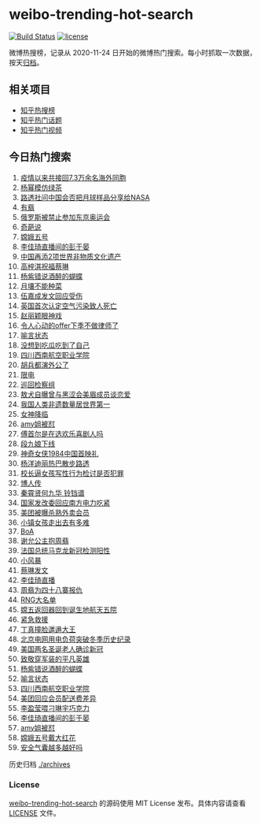 # weibo-trending-hot-search

[![Build Status](https://github.com/justjavac/weibo-trending-hot-search/workflows/ci/badge.svg?branch=master)](https://github.com/justjavac/weibo-trending-hot-search/actions)
[![license](https://img.shields.io/github/license/justjavac/weibo-trending-hot-search)](https://github.com/justjavac/weibo-trending-hot-search/blob/master/LICENSE)

微博热搜榜，记录从 2020-11-24 日开始的微博热门搜索。每小时抓取一次数据，按天[归档](./archives)。

## 相关项目

- [知乎热搜榜](https://github.com/justjavac/zhihu-trending-top-search)
- [知乎热门话题](https://github.com/justjavac/zhihu-trending-hot-questions)
- [知乎热门视频](https://github.com/justjavac/zhihu-trending-hot-video)

## 今日热门搜索

<!-- BEGIN -->
<!-- 最后更新时间 Fri Dec 18 2020 02:16:28 GMT+0800 (CST) -->
1. [疫情以来共接回7.3万余名海外同胞](https://s.weibo.com//weibo?q=%23%E7%96%AB%E6%83%85%E4%BB%A5%E6%9D%A5%E5%85%B1%E6%8E%A5%E5%9B%9E7.3%E4%B8%87%E4%BD%99%E5%90%8D%E6%B5%B7%E5%A4%96%E5%90%8C%E8%83%9E%23&Refer=new_time)
1. [杨幂模仿绿茶](https://s.weibo.com//weibo?q=%23%E6%9D%A8%E5%B9%82%E6%A8%A1%E4%BB%BF%E7%BB%BF%E8%8C%B6%23&Refer=top)
1. [路透社问中国会否把月球样品分享给NASA](https://s.weibo.com//weibo?q=%23%E8%B7%AF%E9%80%8F%E7%A4%BE%E9%97%AE%E4%B8%AD%E5%9B%BD%E4%BC%9A%E5%90%A6%E6%8A%8A%E6%9C%88%E7%90%83%E6%A0%B7%E5%93%81%E5%88%86%E4%BA%AB%E7%BB%99NASA%23&Refer=top)
1. [有翡](https://s.weibo.com//weibo?q=%E6%9C%89%E7%BF%A1&Refer=top)
1. [俄罗斯被禁止参加东京奥运会](https://s.weibo.com//weibo?q=%23%E4%BF%84%E7%BD%97%E6%96%AF%E8%A2%AB%E7%A6%81%E6%AD%A2%E5%8F%82%E5%8A%A0%E4%B8%9C%E4%BA%AC%E5%A5%A5%E8%BF%90%E4%BC%9A%23&Refer=top)
1. [奇葩说](https://s.weibo.com//weibo?q=%E5%A5%87%E8%91%A9%E8%AF%B4&Refer=top)
1. [嫦娥五号](https://s.weibo.com//weibo?q=%E5%AB%A6%E5%A8%A5%E4%BA%94%E5%8F%B7&Refer=top)
1. [李佳琦直播间的彭于晏](https://s.weibo.com//weibo?q=%E6%9D%8E%E4%BD%B3%E7%90%A6%E7%9B%B4%E6%92%AD%E9%97%B4%E7%9A%84%E5%BD%AD%E4%BA%8E%E6%99%8F&Refer=top)
1. [中国再添2项世界非物质文化遗产](https://s.weibo.com//weibo?q=%23%E4%B8%AD%E5%9B%BD%E5%86%8D%E6%B7%BB2%E9%A1%B9%E4%B8%96%E7%95%8C%E9%9D%9E%E7%89%A9%E8%B4%A8%E6%96%87%E5%8C%96%E9%81%97%E4%BA%A7%23&Refer=top)
1. [高梓淇祝福蔡琳](https://s.weibo.com//weibo?q=%E9%AB%98%E6%A2%93%E6%B7%87%E7%A5%9D%E7%A6%8F%E8%94%A1%E7%90%B3&Refer=top)
1. [杨紫错说酒醉的蝴蝶](https://s.weibo.com//weibo?q=%E6%9D%A8%E7%B4%AB%E9%94%99%E8%AF%B4%E9%85%92%E9%86%89%E7%9A%84%E8%9D%B4%E8%9D%B6&Refer=top)
1. [月壤不能种菜](https://s.weibo.com//weibo?q=%23%E6%9C%88%E5%A3%A4%E4%B8%8D%E8%83%BD%E7%A7%8D%E8%8F%9C%23&Refer=top)
1. [伍嘉成发文回应受伤](https://s.weibo.com//weibo?q=%23%E4%BC%8D%E5%98%89%E6%88%90%E5%8F%91%E6%96%87%E5%9B%9E%E5%BA%94%E5%8F%97%E4%BC%A4%23&Refer=top)
1. [英国首次认定空气污染致人死亡](https://s.weibo.com//weibo?q=%23%E8%8B%B1%E5%9B%BD%E9%A6%96%E6%AC%A1%E8%AE%A4%E5%AE%9A%E7%A9%BA%E6%B0%94%E6%B1%A1%E6%9F%93%E8%87%B4%E4%BA%BA%E6%AD%BB%E4%BA%A1%23&Refer=top)
1. [赵丽颖眼神戏](https://s.weibo.com//weibo?q=%23%E8%B5%B5%E4%B8%BD%E9%A2%96%E7%9C%BC%E7%A5%9E%E6%88%8F%23&Refer=top)
1. [令人心动的offer下季不做律师了](https://s.weibo.com//weibo?q=%23%E4%BB%A4%E4%BA%BA%E5%BF%83%E5%8A%A8%E7%9A%84offer%E4%B8%8B%E5%AD%A3%E4%B8%8D%E5%81%9A%E5%BE%8B%E5%B8%88%E4%BA%86%23&Refer=top)
1. [喻言状态](https://s.weibo.com//weibo?q=%23%E5%96%BB%E8%A8%80%E7%8A%B6%E6%80%81%23&Refer=top)
1. [没想到吃瓜吃到了自己](https://s.weibo.com//weibo?q=%23%E6%B2%A1%E6%83%B3%E5%88%B0%E5%90%83%E7%93%9C%E5%90%83%E5%88%B0%E4%BA%86%E8%87%AA%E5%B7%B1%23&Refer=top)
1. [四川西南航空职业学院](https://s.weibo.com//weibo?q=%23%E5%9B%9B%E5%B7%9D%E8%A5%BF%E5%8D%97%E8%88%AA%E7%A9%BA%E8%81%8C%E4%B8%9A%E5%AD%A6%E9%99%A2%23&Refer=top)
1. [胡兵都演外公了](https://s.weibo.com//weibo?q=%23%E8%83%A1%E5%85%B5%E9%83%BD%E6%BC%94%E5%A4%96%E5%85%AC%E4%BA%86%23&Refer=top)
1. [限电](https://s.weibo.com//weibo?q=%E9%99%90%E7%94%B5&Refer=top)
1. [巡回检察组](https://s.weibo.com//weibo?q=%E5%B7%A1%E5%9B%9E%E6%A3%80%E5%AF%9F%E7%BB%84&Refer=top)
1. [敖犬自曝曾与黑涩会美眉成员谈恋爱](https://s.weibo.com//weibo?q=%23%E6%95%96%E7%8A%AC%E8%87%AA%E6%9B%9D%E6%9B%BE%E4%B8%8E%E9%BB%91%E6%B6%A9%E4%BC%9A%E7%BE%8E%E7%9C%89%E6%88%90%E5%91%98%E8%B0%88%E6%81%8B%E7%88%B1%23&Refer=top)
1. [我国人类非遗数量居世界第一](https://s.weibo.com//weibo?q=%23%E6%88%91%E5%9B%BD%E4%BA%BA%E7%B1%BB%E9%9D%9E%E9%81%97%E6%95%B0%E9%87%8F%E5%B1%85%E4%B8%96%E7%95%8C%E7%AC%AC%E4%B8%80%23&Refer=top)
1. [女神降临](https://s.weibo.com//weibo?q=%E5%A5%B3%E7%A5%9E%E9%99%8D%E4%B8%B4&Refer=top)
1. [amy姐被怼](https://s.weibo.com//weibo?q=%23amy%E5%A7%90%E8%A2%AB%E6%80%BC%23&Refer=top)
1. [傅首尔是在选欢乐喜剧人吗](https://s.weibo.com//weibo?q=%23%E5%82%85%E9%A6%96%E5%B0%94%E6%98%AF%E5%9C%A8%E9%80%89%E6%AC%A2%E4%B9%90%E5%96%9C%E5%89%A7%E4%BA%BA%E5%90%97%23&Refer=top)
1. [段九娘下线](https://s.weibo.com//weibo?q=%23%E6%AE%B5%E4%B9%9D%E5%A8%98%E4%B8%8B%E7%BA%BF%23&Refer=top)
1. [神奇女侠1984中国首映礼](https://s.weibo.com//weibo?q=%23%E7%A5%9E%E5%A5%87%E5%A5%B3%E4%BE%A01984%E4%B8%AD%E5%9B%BD%E9%A6%96%E6%98%A0%E7%A4%BC%23&Refer=top)
1. [杨洋迪丽热巴散步路透](https://s.weibo.com//weibo?q=%23%E6%9D%A8%E6%B4%8B%E8%BF%AA%E4%B8%BD%E7%83%AD%E5%B7%B4%E6%95%A3%E6%AD%A5%E8%B7%AF%E9%80%8F%23&Refer=top)
1. [校长逼女孩写性行为检讨是否犯罪](https://s.weibo.com//weibo?q=%23%E6%A0%A1%E9%95%BF%E9%80%BC%E5%A5%B3%E5%AD%A9%E5%86%99%E6%80%A7%E8%A1%8C%E4%B8%BA%E6%A3%80%E8%AE%A8%E6%98%AF%E5%90%A6%E7%8A%AF%E7%BD%AA%23&Refer=top)
1. [博人传](https://s.weibo.com//weibo?q=%E5%8D%9A%E4%BA%BA%E4%BC%A0&Refer=top)
1. [秦霄贤何九华 铃铛谱](https://s.weibo.com//weibo?q=%E7%A7%A6%E9%9C%84%E8%B4%A4%E4%BD%95%E4%B9%9D%E5%8D%8E%20%E9%93%83%E9%93%9B%E8%B0%B1&Refer=top)
1. [国家发改委回应南方电力吃紧](https://s.weibo.com//weibo?q=%23%E5%9B%BD%E5%AE%B6%E5%8F%91%E6%94%B9%E5%A7%94%E5%9B%9E%E5%BA%94%E5%8D%97%E6%96%B9%E7%94%B5%E5%8A%9B%E5%90%83%E7%B4%A7%23&Refer=top)
1. [美团被曝杀熟外卖会员](https://s.weibo.com//weibo?q=%23%E7%BE%8E%E5%9B%A2%E8%A2%AB%E6%9B%9D%E6%9D%80%E7%86%9F%E5%A4%96%E5%8D%96%E4%BC%9A%E5%91%98%23&Refer=top)
1. [小镇女孩走出去有多难](https://s.weibo.com//weibo?q=%23%E5%B0%8F%E9%95%87%E5%A5%B3%E5%AD%A9%E8%B5%B0%E5%87%BA%E5%8E%BB%E6%9C%89%E5%A4%9A%E9%9A%BE%23&Refer=top)
1. [BoA](https://s.weibo.com//weibo?q=BoA&Refer=top)
1. [谢允公主抱周翡](https://s.weibo.com//weibo?q=%23%E8%B0%A2%E5%85%81%E5%85%AC%E4%B8%BB%E6%8A%B1%E5%91%A8%E7%BF%A1%23&Refer=top)
1. [法国总统马克龙新冠检测阳性](https://s.weibo.com//weibo?q=%23%E6%B3%95%E5%9B%BD%E6%80%BB%E7%BB%9F%E9%A9%AC%E5%85%8B%E9%BE%99%E6%96%B0%E5%86%A0%E6%A3%80%E6%B5%8B%E9%98%B3%E6%80%A7%23&Refer=top)
1. [小风暴](https://s.weibo.com//weibo?q=%E5%B0%8F%E9%A3%8E%E6%9A%B4&Refer=top)
1. [蔡琳发文](https://s.weibo.com//weibo?q=%E8%94%A1%E7%90%B3%E5%8F%91%E6%96%87&Refer=top)
1. [李佳琦直播](https://s.weibo.com//weibo?q=%E6%9D%8E%E4%BD%B3%E7%90%A6%E7%9B%B4%E6%92%AD&Refer=top)
1. [周翡为四十八寨报仇](https://s.weibo.com//weibo?q=%23%E5%91%A8%E7%BF%A1%E4%B8%BA%E5%9B%9B%E5%8D%81%E5%85%AB%E5%AF%A8%E6%8A%A5%E4%BB%87%23&Refer=top)
1. [RNG大名单](https://s.weibo.com//weibo?q=RNG%E5%A4%A7%E5%90%8D%E5%8D%95&Refer=top)
1. [嫦五返回器回到诞生地航天五院](https://s.weibo.com//weibo?q=%23%E5%AB%A6%E4%BA%94%E8%BF%94%E5%9B%9E%E5%99%A8%E5%9B%9E%E5%88%B0%E8%AF%9E%E7%94%9F%E5%9C%B0%E8%88%AA%E5%A4%A9%E4%BA%94%E9%99%A2%23&Refer=top)
1. [紧急救援](https://s.weibo.com//weibo?q=%E7%B4%A7%E6%80%A5%E6%95%91%E6%8F%B4&Refer=top)
1. [丁真撞脸邋遢大王](https://s.weibo.com//weibo?q=%23%E4%B8%81%E7%9C%9F%E6%92%9E%E8%84%B8%E9%82%8B%E9%81%A2%E5%A4%A7%E7%8E%8B%23&Refer=top)
1. [北京电网用电负荷突破冬季历史纪录](https://s.weibo.com//weibo?q=%23%E5%8C%97%E4%BA%AC%E7%94%B5%E7%BD%91%E7%94%A8%E7%94%B5%E8%B4%9F%E8%8D%B7%E7%AA%81%E7%A0%B4%E5%86%AC%E5%AD%A3%E5%8E%86%E5%8F%B2%E7%BA%AA%E5%BD%95%23&Refer=top)
1. [美国两名圣诞老人确诊新冠](https://s.weibo.com//weibo?q=%23%E7%BE%8E%E5%9B%BD%E4%B8%A4%E5%90%8D%E5%9C%A3%E8%AF%9E%E8%80%81%E4%BA%BA%E7%A1%AE%E8%AF%8A%E6%96%B0%E5%86%A0%23&Refer=top)
1. [致敬穿军装的平凡英雄](https://s.weibo.com//weibo?q=%23%E8%87%B4%E6%95%AC%E7%A9%BF%E5%86%9B%E8%A3%85%E7%9A%84%E5%B9%B3%E5%87%A1%E8%8B%B1%E9%9B%84%23&Refer=new_time)
1. [杨紫错说酒醉的蝴蝶](https://s.weibo.com//weibo?q=%23%E6%9D%A8%E7%B4%AB%E9%94%99%E8%AF%B4%E9%85%92%E9%86%89%E7%9A%84%E8%9D%B4%E8%9D%B6%23&Refer=top)
1. [喻言状态](https://s.weibo.com//weibo?q=%E5%96%BB%E8%A8%80%E7%8A%B6%E6%80%81&Refer=top)
1. [四川西南航空职业学院](https://s.weibo.com//weibo?q=%E5%9B%9B%E5%B7%9D%E8%A5%BF%E5%8D%97%E8%88%AA%E7%A9%BA%E8%81%8C%E4%B8%9A%E5%AD%A6%E9%99%A2&Refer=top)
1. [美团回应会员配送费差异](https://s.weibo.com//weibo?q=%23%E7%BE%8E%E5%9B%A2%E5%9B%9E%E5%BA%94%E4%BC%9A%E5%91%98%E9%85%8D%E9%80%81%E8%B4%B9%E5%B7%AE%E5%BC%82%23&Refer=top)
1. [李盈莹喂刁琳宇巧克力](https://s.weibo.com//weibo?q=%E6%9D%8E%E7%9B%88%E8%8E%B9%E5%96%82%E5%88%81%E7%90%B3%E5%AE%87%E5%B7%A7%E5%85%8B%E5%8A%9B&Refer=top)
1. [李佳琦直播间的彭于晏](https://s.weibo.com//weibo?q=%23%E6%9D%8E%E4%BD%B3%E7%90%A6%E7%9B%B4%E6%92%AD%E9%97%B4%E7%9A%84%E5%BD%AD%E4%BA%8E%E6%99%8F%23&Refer=top)
1. [amy姐被怼](https://s.weibo.com//weibo?q=amy%E5%A7%90%E8%A2%AB%E6%80%BC&Refer=top)
1. [嫦娥五号戴大红花](https://s.weibo.com//weibo?q=%E5%AB%A6%E5%A8%A5%E4%BA%94%E5%8F%B7%E6%88%B4%E5%A4%A7%E7%BA%A2%E8%8A%B1&Refer=top)
1. [安全气囊越多越好吗](https://s.weibo.com//weibo?q=%23%E5%AE%89%E5%85%A8%E6%B0%94%E5%9B%8A%E8%B6%8A%E5%A4%9A%E8%B6%8A%E5%A5%BD%E5%90%97%23&Refer=top)
<!-- END -->

历史归档 [./archives](./archives)

### License

[weibo-trending-hot-search](https://github.com/justjavac/weibo-trending-hot-search) 的源码使用 MIT License 发布。具体内容请查看 [LICENSE](./LICENSE) 文件。
